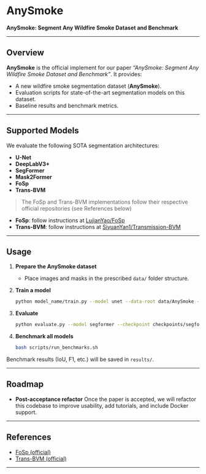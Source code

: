 # AnySmoke

**AnySmoke: Segment Any Wildfire Smoke Dataset and Benchmark**

---

## Overview

**AnySmoke** is the official implement for our paper _“AnySmoke: Segment Any Wildfire Smoke Dataset and Benchmark”_. It provides:

- A new wildfire smoke segmentation dataset (**AnySmoke**).
- Evaluation scripts for state-of-the-art segmentation models on this dataset.
- Baseline results and benchmark metrics.

---

## Supported Models

We evaluate the following SOTA segmentation architectures:

- **U-Net**
- **DeepLabV3+**
- **SegFormer**
- **Mask2Former**
- **FoSp** 
- **Trans-BVM**

> The FoSp and Trans-BVM implementations follow their respective official repositories (see References below)
   * **FoSp**: follow instructions at [LujianYao/FoSp](https://github.com/LujianYao/FoSp)
   * **Trans-BVM**: follow instructions at [SiyuanYan1/Transmission-BVM](https://github.com/SiyuanYan1/Transmission-BVM)

---

## Usage

1. **Prepare the AnySmoke dataset**

   * Place images and masks in the prescribed `data/` folder structure.

2. **Train a model**

   ```bash
   python model_name/train.py --model unet --data-root data/AnySmoke --epochs 50
   ```

3. **Evaluate**

   ```bash
   python evaluate.py --model segformer --checkpoint checkpoints/segformer.pth
   ```

4. **Benchmark all models**

   ```bash
   bash scripts/run_benchmarks.sh
   ```

Benchmark results (IoU, F1, etc.) will be saved in `results/`.

---

## Roadmap

* **Post-acceptance refactor**
  Once the paper is accepted, we will refactor this codebase to improve usability, add tutorials, and include Docker support.

---

## References

* [FoSp (official)](https://github.com/LujianYao/FoSp)
* [Trans-BVM (official)](https://github.com/SiyuanYan1/Transmission-BVM)

---

